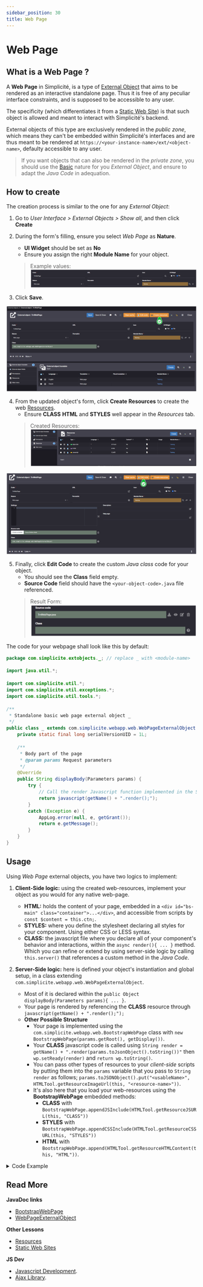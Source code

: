 ```yaml
---
sidebar_position: 30
title: Web Page
---
```


# Web Page

## What is a Web Page ?

A **Web Page** in Simplicité, is a type of [External Object](/docs/platform/userinterface/externalobjects/basic) that aims to be rendered as an interactive standalone page. Thus it is free of any peculiar interface constraints, and is supposed to be accessible to any user.

The specificity (which differentiates it from a [Static Web Site](/docs/platform/userinterface/externalobjects/staticsite)) is that such object is allowed and meant to interact with Simplicité's backend.

External objects of this type are exclusively rendered in the *public zone*, which means they can't be embedded within Simplicité's interfaces and are thus meant to be rendered at `https://<your-instance-name>/ext/<object-name>`, defaulty accessible to any user.
> If you want objects that can also be rendered in the *private zone*, you should use the [Basic](/docs/platform/userinterface/externalobjects/basic) nature for you *External Object*, and ensure to adapt the *Java Code* in adequation.

## How to create

The creation process is similar to the one for any *External Object*:

1. Go to *User Interface > External Objects > Show all*, and then click **Create**

2. During the form's filling, ensure you select *Web Page* as **Nature**.
    - **UI Widget** should be set as **No**
    - Ensure you assign the right **Module Name** for your object.
    > Example values:
    > ![](img/webpage/webpage_createform.png)

3. Click **Save**.


![](img/webpage/webpage_createresource.png)

4. From the updated object's form, click **Create Resources** to create the web [Resources](/docs/platform/userinterface/resources).
    - Ensure **CLASS** **HTML** and **STYLES** well appear in the *Resources* tab.
    > Created Resources:
    > ![](img/webpage/webpage_resources.png)


![](img/webpage/webpage_editcode.png)

5. Finally, click **Edit Code** to create the custom *Java class* code for your object.
    - You should see the **Class** field empty.
    - **Source Code** field should have the `<your-object-code>.java` file referenced.
    > Result Form:
    > ![](img/webpage/webpage_javasource.png)


The code for your webpage shall look like this by default:

```java
package com.simplicite.extobjects._; // replace _ with <module-name>

import java.util.*;

import com.simplicite.util.*;
import com.simplicite.util.exceptions.*;
import com.simplicite.util.tools.*;

/**
 * Standalone basic web page external object _
 */
public class _ extends com.simplicite.webapp.web.WebPageExternalObject { // replace _ with <object-code>
	private static final long serialVersionUID = 1L;

	/**
	 * Body part of the page
	 * @param params Request parameters
	 */
	@Override
	public String displayBody(Parameters params) {
		try {
			// Call the render Javascript function implemented in the SCRIPT resource
			return javascript(getName() + ".render();");
		}
		catch (Exception e) {
			AppLog.error(null, e, getGrant());
			return e.getMessage();
		}
	}
}

```
## Usage

Using *Web Page* external objects, you have two logics to implement:

1. **Client-Side logic:** using the created web-resources, implement your object as you would for any native web-page.
    - **HTML:** holds the content of your page, embedded in a `<div id="bs-main" class="container">...</div>`, and accessible from scripts by `const $content = this.ctn;`.
    - **STYLES:** where you define the stylesheet declaring all styles for your component. Using either CSS or LESS syntax.
    - **CLASS:** the javascript file where you declare all of your component's behavior and interactions, within the `async render(){ ... }` method. Which you can refine or extend by using server-side logic by calling `this.server()` that references a custom method in the *Java Code*.

2. **Server-Side logic:** here is defined your object's instantiation and global setup, in a class extending `com.simplicite.webapp.web.WebPageExternalObject`.
    - Most of it is declared within the `public Object displayBody(Parameters params){ ... }`.
    - Your page is rendered by referencing the **CLASS** resource through `javascript(getName() + ".render();");`
    - **Other Possible Structure**
        - Your page is implemented using the `com.simplicite.webapp.web.BootstrapWebPage` class with `new BootstrapWebPage(params.getRoot(), getDisplay())`.
        - Your **CLASS** javascript code is called using `String render = getName() + ".render(params.toJsonObject().toString())"` then `wp.setReady(render)` and `return wp.toString()`.
        - You can pass other types of resources to your *client-side* scripts by putting them into the `params` variable that you pass to `String render` as follows; `params.toJSONObject().put("<usableName>", HTMLTool.getResourceImageUrl(this, "<resource-name>"))`.
        - It's also here that you load your web-resources using the **BootstrapWebPage** embedded methods:
			- **CLASS** with `BootstrapWebPage.appendJSInclude(HTMLTool.getResourceJSURL(this, "CLASS"))`
			- **STYLES** with `BootstrapWebPage.appendCSSInclude(HTMLTool.getResourceCSSURL(this, "STYLES"))`
			- **HTML** with `BootstrapWebPage.append(HTMLTool.getResourceHTMLContent(this, "HTML"))`.

<details>
<summary>Code Example</summary>

```java
@Override
public Object display(Parameters params) {
	// Bootstrap page
	BootstrapWebPage wp = new BootstrapWebPage(params.getRoot(), getDisplay());

	wp.appendAjax(true);

	wp.appendJSInclude(HTMLTool.getResourceJSURL(this, "CLASS"));
	wp.appendCSSInclude(HTMLTool.getResourceCSSURL(this, "STYLES"));
	wp.appendHTML(HTMLTool.getResourceHTMLContent(this, "HTML"));

	JSONObject p = params.toJSONObject();

    String imageResource = HTMLTool.getResourceImageURL(this, "IMAGE");

    p.put("customImage", imageResource); // Add IMAGE image to params

	wp.setReady(this.getName() + ".render(" + p.toString() + ");");

	return wp.toString();
}
```
</details>

## Read More

**JavaDoc links**
- [BootstrapWebPage](https://platform.simplicite.io/current/javadoc/com/simplicite/webapp/web/BootstrapWebPage.html)
- [WebPageExternalObject](https://platform.simplicite.io/current/javadoc/com/simplicite/webapp/web/WebPageExternalObject.html)

**Other Lessons**
- [Resources](/docs/platform/userinterface/resources)
- [Static Web Sites](/docs/platform/userinterface/externalobjects/staticsite)

**JS Dev**
- [Javascript Development](/docs/documentation/front/javascript-dev).
- [Ajax Library](/docs/documentation/front/lib-ajax).